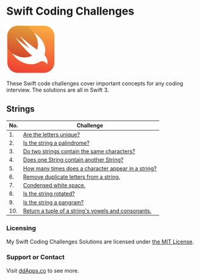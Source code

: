 # Swift Coding Challenges
![](art/swift.png?raw=true)

These Swift code challenges cover important concepts for any coding interview. The solutions are all in Swift 3.

## Strings

| No. | Challenge
| ------------- | -------------
| 1. | [Are the letters unique?](challenges/01_unique.swift)
| 2. | [Is the string a palindrome?](challenges/02_palindrome.swift)
| 3. | [Do two strings contain the same characters?](challenges/03_sameCharacters.swift)
| 4. | [Does one String contain another String?](challenges/04_contains.swift)
| 5. | [How many times does a character appear in a string?](challenges/05_charCount.swift)
| 6. | [Remove duplicate letters from a string.](challenges/06_removeDuplicates.swift)
| 7. | [Condensed white space.](challenges/07_condensedWhiteSpace.swift)
| 8. | [Is the string rotated?](challenges/08_isRotate.swift)
| 9. | [Is the string a pangram?](challenges/09_isPangram.swift)
| 10. | [Return a tuple of a string's vowels and consonants.](challenges/10_vowelsConsonants.swift)

### Licensing
My Swift Coding Challenges Solutions are licensed under [the MIT License](LICENSE).

### Support or Contact
Visit [ddApps.co](http://ddapps.co) to see more.
